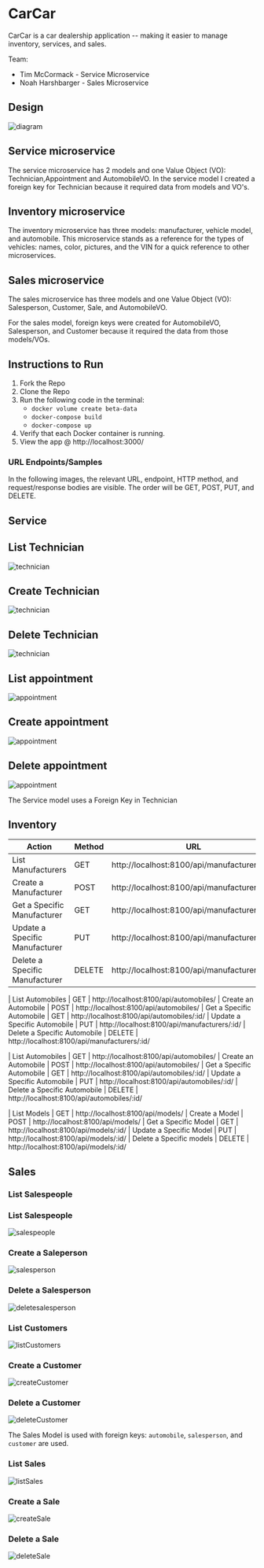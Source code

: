 # CarCar
CarCar is a car dealership application -- making it easier to manage inventory, services, and sales.

Team:

* Tim McCormack - Service Microservice
* Noah Harshbarger - Sales Microservice

## Design

![diagram](DDDDiagram.png)

## Service microservice

The service microservice has 2 models and one Value Object (VO): Technician,Appointment and AutomobileVO. In the service model I created a foreign key for Technician because it required data from models and VO's.

## Inventory microservice

The inventory microservice has three models: manufacturer, vehicle model, and automobile. This microservice stands as a reference for the types of vehicles: names, color, pictures, and the VIN for a quick reference to other microservices.

## Sales microservice

The sales microservice has three models and one Value Object (VO): Salesperson, Customer, Sale, and AutomobileVO.

For the sales model, foreign keys were created for AutomobileVO, Salesperson, and Customer because it required the data from those models/VOs.

## Instructions to Run

1. Fork the Repo
2. Clone the Repo
3. Run the following code in the terminal:
    - `docker volume create beta-data`
    - `docker-compose build`
    - `docker-compose up`
4. Verify that each Docker container is running.
5. View the app @ http://localhost:3000/


### URL Endpoints/Samples

In the following images, the relevant URL, endpoint, HTTP method, and request/response bodies are visible. The order will be GET, POST, PUT, and DELETE.

## Service

## List Technician
![technician](Listtechnicians.jpg)
## Create Technician
![technician](Createtechnician.jpg)
## Delete Technician
![technician](Deletetechnician.jpg)
## List appointment
![appointment](Listappointment.jpg)
## Create appointment
![appointment](Createappointment.jpg)
## Delete appointment
![appointment](Deleteappointment.jpg)

The Service model uses a Foreign Key in Technician

## Inventory

| Action | Method | URL |
| ----------- | ----------- | ----------- |
| List Manufacturers | GET | http://localhost:8100/api/manufacturers/
| Create a Manufacturer | POST | http://localhost:8100/api/manufacturers/
| Get a Specific Manufacturer | GET | http://localhost:8100/api/manufacturers/:id/
| Update a Specific Manufacturer | PUT | http://localhost:8100/api/manufacturers/:id/
| Delete a Specific Manufacturer | DELETE | http://localhost:8100/api/manufacturers/:id/

| List Automobiles | GET | http://localhost:8100/api/automobiles/
| Create an Automobile | POST | http://localhost:8100/api/automobiles/
| Get a Specific Automobile | GET | http://localhost:8100/api/automobiles/:id/
| Update a Specific Automobile | PUT | http://localhost:8100/api/manufacturers/:id/
| Delete a Specific Automobile | DELETE | http://localhost:8100/api/manufacturers/:id/

| List Automobiles | GET | http://localhost:8100/api/automobiles/
| Create an Automobile | POST | http://localhost:8100/api/automobiles/
| Get a Specific Automobile | GET | http://localhost:8100/api/automobiles/:id/
| Update a Specific Automobile | PUT | http://localhost:8100/api/automobiles/:id/
| Delete a Specific Automobile | DELETE | http://localhost:8100/api/automobiles/:id/

| List Models | GET | http://localhost:8100/api/models/
| Create a Model | POST | http://localhost:8100/api/models/
| Get a Specific Model | GET | http://localhost:8100/api/models/:id/
| Update a Specific Model | PUT | http://localhost:8100/api/models/:id/
| Delete a Specific models | DELETE | http://localhost:8100/api/models/:id/

## Sales

### List Salespeople

### List Salespeople
![salespeople](listSalespeople.png)

### Create a Saleperson
![salesperson](createSalesperson.png)

### Delete a Salesperson
![deletesalesperson](deleteSalesperson.png)

### List Customers
![listCustomers](listCustomers.png)

### Create a Customer
![createCustomer](createCustomer.png)

### Delete a Customer
![deleteCustomer](deleteCustomer.png)

The Sales Model is used with foreign keys: `automobile`, `salesperson`, and `customer` are used.

### List Sales
![listSales](SalesList.png)

### Create a Sale
![createSale](createSale.png)

### Delete a Sale
![deleteSale](deleteSales.png)